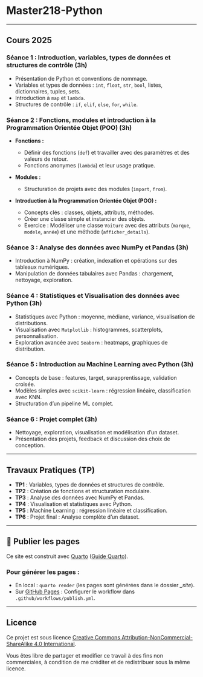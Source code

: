 # **Master218-Python**

---

## **Cours 2025**

### **Séance 1 : Introduction, variables, types de données et structures de contrôle (3h)**  
- Présentation de Python et conventions de nommage.  
- Variables et types de données : `int`, `float`, `str`, `bool`, listes, dictionnaires, tuples, sets.  
- Introduction à `map` et `lambda`.  
- Structures de contrôle : `if`, `elif`, `else`, `for`, `while`.  

### **Séance 2 : Fonctions, modules et introduction à la Programmation Orientée Objet (POO) (3h)**  

- **Fonctions :**  
  - Définir des fonctions (`def`) et travailler avec des paramètres et des valeurs de retour.  
  - Fonctions anonymes (`lambda`) et leur usage pratique.  

- **Modules :**  
  - Structuration de projets avec des modules (`import`, `from`).  

- **Introduction à la Programmation Orientée Objet (POO) :**  
  - Concepts clés : classes, objets, attributs, méthodes.  
  - Créer une classe simple et instancier des objets.  
  - Exercice : Modéliser une classe `Voiture` avec des attributs (`marque`, `modele`, `année`) et une méthode (`afficher_details`).


### **Séance 3 : Analyse des données avec NumPy et Pandas (3h)**  
- Introduction à NumPy : création, indexation et opérations sur des tableaux numériques.  
- Manipulation de données tabulaires avec Pandas : chargement, nettoyage, exploration.  

### **Séance 4 : Statistiques et Visualisation des données avec Python (3h)**  

- Statistiques avec Python : moyenne, médiane, variance, visualisation de distributions.  
- Visualisation avec `Matplotlib` : histogrammes, scatterplots, personnalisation.  
- Exploration avancée avec `Seaborn` : heatmaps, graphiques de distribution.  


### **Séance 5 : Introduction au Machine Learning avec Python (3h)**  
- Concepts de base : features, target, surapprentissage, validation croisée.  
- Modèles simples avec `scikit-learn` : régression linéaire, classification avec KNN.  
- Structuration d’un pipeline ML complet.  

### **Séance 6 : Projet complet (3h)**  
- Nettoyage, exploration, visualisation et modélisation d’un dataset.  
- Présentation des projets, feedback et discussion des choix de conception.

---

## **Travaux Pratiques (TP)**

- **TP1** : Variables, types de données et structures de contrôle.  
- **TP2** : Création de fonctions et structuration modulaire.  
- **TP3** : Analyse des données avec NumPy et Pandas.  
- **TP4** : Visualisation et statistiques avec Python.  
- **TP5** : Machine Learning : régression linéaire et classification.  
- **TP6** : Projet final : Analyse complète d’un dataset.

---

## **:rocket: Publier les pages**

Ce site est construit avec [Quarto](https://quarto.org/) ([Guide Quarto](https://quarto.org/docs/)).

### **Pour générer les pages** :

- En local : `quarto render` (les pages sont générées dans le dossier *_site*).  
- Sur [GitHub Pages](https://lecoinstat.github.io/Cours-de-Python/) : Configurer le workflow dans `.github/workflows/publish.yml`.

---

## **Licence**

Ce projet est sous licence [Creative Commons Attribution-NonCommercial-ShareAlike 4.0 International](https://creativecommons.org/licenses/by-nc-sa/4.0/).

Vous êtes libre de partager et modifier ce travail à des fins non commerciales, à condition de me créditer et de redistribuer sous la même licence.
